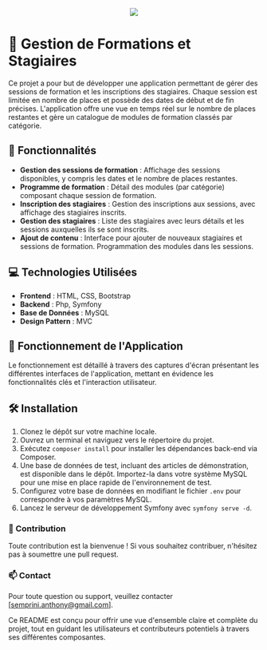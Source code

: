 <p align="center">
  <a href="https://skillicons.dev">
    <img src="https://skillicons.dev/icons?i=php,symfony,git,mysql,css,bootstrap,html" />
  </a>
</p>


# 📖 Gestion de Formations et Stagiaires

Ce projet a pour but de développer une application permettant de gérer des sessions de formation et les inscriptions des stagiaires. Chaque session est limitée en nombre de places et possède des dates de début et de fin précises. L'application offre une vue en temps réel sur le nombre de places restantes et gère un catalogue de modules de formation classés par catégorie.

## 📑 Fonctionnalités

- **Gestion des sessions de formation** : Affichage des sessions disponibles, y compris les dates et le nombre de places restantes.
- **Programme de formation** : Détail des modules (par catégorie) composant chaque session de formation.
- **Inscription des stagiaires** : Gestion des inscriptions aux sessions, avec affichage des stagiaires inscrits.
- **Gestion des stagiaires** : Liste des stagiaires avec leurs détails et les sessions auxquelles ils se sont inscrits.
- **Ajout de contenu** : Interface pour ajouter de nouveaux stagiaires et sessions de formation. Programmation des modules dans les sessions.

## 💻 Technologies Utilisées

- **Frontend** : HTML, CSS, Bootstrap
- **Backend** : Php, Symfony
- **Base de Données** : MySQL
- **Design Pattern** : MVC


## 🎯 Fonctionnement de l'Application

Le fonctionnement est détaillé à travers des captures d'écran présentant les différentes interfaces de l'application, mettant en évidence les fonctionnalités clés et l'interaction utilisateur.

## 🛠️ Installation

1. Clonez le dépôt sur votre machine locale.
2. Ouvrez un terminal et naviguez vers le répertoire du projet.
3. Exécutez `composer install` pour installer les dépendances back-end via Composer.
5. Une base de données de test, incluant des articles de démonstration, est disponible dans le dépôt. Importez-la dans votre système MySQL pour une mise en place rapide de l'environnement de test.
6. Configurez votre base de données en modifiant le fichier `.env` pour correspondre à vos paramètres MySQL.
7. Lancez le serveur de développement Symfony avec `symfony serve -d`.

### 🤝 Contribution

Toute contribution est la bienvenue ! Si vous souhaitez contribuer, n'hésitez pas à soumettre une pull request.

### 📫 Contact

Pour toute question ou support, veuillez contacter [semprini.anthony@gmail.com].



Ce README est conçu pour offrir une vue d'ensemble claire et complète du projet, tout en guidant les utilisateurs et contributeurs potentiels à travers ses différentes composantes.
